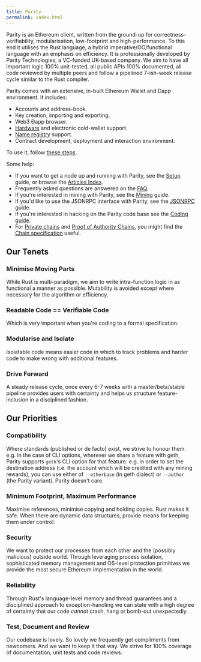 ```yaml
---
title: Parity
permalink: index.html
---
```


Parity is an Ethereum client, written from the ground-up for correctness-verifiability, modularisation, low-footprint and high-performance. To this end it utilises the Rust language, a hybrid imperative/OO/functional language with an emphasis on efficiency. It is professionally developed by Parity Technologies, a VC-funded UK-based company. We aim to have all important logic 100% unit-tested, all public APIs 100% documented, all code reviewed by multiple peers and follow a pipelined 7-ish-week release cycle similar to the Rust compiler.

Parity comes with an extensive, in-built Ethereum Wallet and Dapp environment. It includes:

- Accounts and address-book.
- Key creation, importing and exporting.
- Web3 Ðapp browser.
- [Hardware](Ledger-Nano-S) and electronic cold-wallet support.
- [Name registry](Parity-name-registry) support. 
- Contract development, deployment and interaction environment.

To use it, follow [these steps](Parity-Wallet).

Some help:
- If you want to get a node up and running with Parity, see the [Setup](Setup) guide, or browse the [Articles Index](Community-Guides).
- Frequently asked questions are answered on the [FAQ](FAQ).
- If you're interested in mining with Parity, see the [Mining](Mining) guide.
- If you'd like to use the JSONRPC interface with Parity, see the [JSONRPC](JSONRPC) guide.
- If you're interested in hacking on the Parity code base see the [Coding guide](Coding-guide).
- For [Private chains](Private-chains) and [Proof of Authority Chains](Proof-of-Authority-Chains), you might find the [Chain specification](Chain-specification) useful.

## Our Tenets

### Minimise Moving Parts

While Rust is multi-paradigm, we aim to write intra-function logic in as functional a manner as possible. Mutability is avoided except where necessary for the algorithm or efficiency.

### Readable Code == Verifiable Code

Which is very important when you're coding to a formal specification.

### Modularise and Isolate

Isolatable code means easier code in which to track problems and harder code to make wrong with additional features.

### Drive Forward

A steady release cycle, once every 6-7 weeks with a master/beta/stable pipeline provides users with certainty and helps us structure feature-inclusion in a disciplined fashion.

## Our Priorities

### Compatibility

Where standards (published or de facto) exist, we strive to honour them. e.g. in the case of CLI options, wherever we share a feature with geth, Parity supports `geth`'s CLI option for that feature. e.g. in order to set the destination address (i.e. the account which will be credited with any mining rewards), you can use either of `--etherbase` (in geth dialect) or `--author` (the Parity variant). Parity doesn't care.

### Minimum Footprint, Maximum Performance

Maximise references, minimise copying and holding copies. Rust makes it safe. When there are dynamic data structures, provide means for keeping them under control.

### Security

We want to protect our processes from each other and the (possibly malicious) outside world. Through leveraging process isolation, sophisticated memory management and OS-level protection primitives we provide the most secure Ethereum implementation in the world.

### Reliability

Through Rust's language-level memory and thread guarantees and a disciplined approach to exception-handling we can state with a high degree of certainty that our code *cannot* crash, hang or bomb-out unexpectedly.

### Test, Document and Review

Our codebase is lovely. So lovely we frequently get compliments from newcomers. And we want to keep it that way. We strive for 100% coverage of documentation, unit tests and code reviews.

